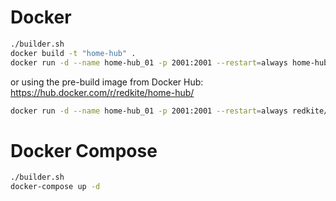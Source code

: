 # Docker

```bash
./builder.sh
docker build -t "home-hub" .
docker run -d --name home-hub_01 -p 2001:2001 --restart=always home-hub
```

or using the pre-build image from Docker Hub: https://hub.docker.com/r/redkite/home-hub/
```bash
docker run -d --name home-hub_01 -p 2001:2001 --restart=always redkite/home-hub
```

# Docker Compose

```bash
./builder.sh
docker-compose up -d
```
